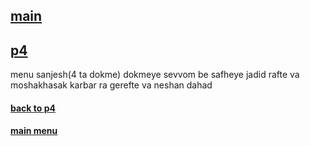 ## [main](#)

## [p4](../)

menu sanjesh(4 ta dokme)
dokmeye sevvom be safheye jadid rafte va moshakhasak karbar ra gerefte va neshan dahad

#### [back to p4](../)

#### [main menu](../../)
